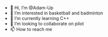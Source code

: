 - 👋 Hi, I’m @Adam-Up
- 👀 I’m interested in basketball and badminton
- 🌱 I’m currently learning C++
- 💞️ I’m looking to collaborate on pilot
- 📫 How to reach me 

<!---
Adam-Up/Adam-Up is a ✨ special ✨ repository because its `README.md` (this file) appears on your GitHub profile.
You can click the Preview link to take a look at your changes.
--->
